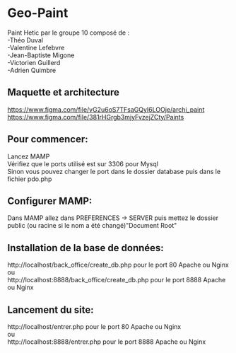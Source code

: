 # Geo-Paint
Paint Hetic par le groupe 10 composé de :
<br>
-Théo Duval
<br>
-Valentine Lefebvre
<br>
-Jean-Baptiste Migone
<br>
-Victorien Guillerd
<br>
-Adrien Quimbre

## Maquette et architecture
https://www.figma.com/file/vG2u6oS7TFsaGQyI6LOOje/archi_paint
<br>
https://www.figma.com/file/381rHGrgb3mjyFvzejZCty/Paints

## Pour commencer:
Lancez MAMP
<br>
Vérifiez que le ports utilisé est sur 3306 pour Mysql
<br>
Sinon vous pouvez changer le port dans le dossier database puis dans le fichier pdo.php

## Configurer MAMP:
Dans MAMP allez dans PREFERENCES -> SERVER puis mettez le dossier public (ou racine si le nom a été changé)"Document Root" 

## Installation de la base de données:
http://localhost/back_office/create_db.php pour le port 80 Apache ou Nginx
<br>
ou
<br>
http://localhost:8888/back_office/create_db.php pour le port 8888 Apache ou Nginx

## Lancement du site:
http://localhost/entrer.php pour le port 80 Apache ou Nginx
<br>
ou
<br>
http://localhost:8888/entrer.php pour le port 8888 Apache ou Nginx
